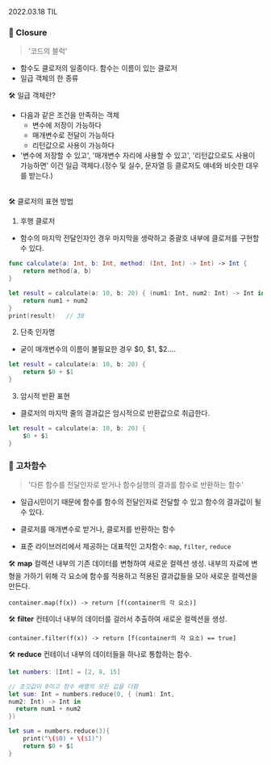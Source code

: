 2022.03.18 TIL

### 📌 Closure
> '코드의 블럭'
- 함수도 클로저의 일종이다. 함수는 이름이 있는 클로저
- 일급 객체의 한 종류

🛠 일급 객체란?
- 다음과 같은 조건을 만족하는 객체
    - 변수에 저장이 가능하다
    - 매개변수로 전달이 가능하다
    - 리턴값으로 사용이 가능하다
- '변수에 저장할 수 있고', '매개변수 자리에 사용할 수 있고', '리턴값으로도 사용이 가능하면' 이건 일급 객체다.(정수 및 실수, 문자열 등 클로저도 얘네와 비슷한 대우를 받는다.)

\
🛠 클로저의 표현 방법

1) 후행 클로저
- 함수의 마지막 전달인자인 경우 마지막을 생략하고 중괄호 내부에 클로저를 구현할 수 있다.
```swift
func calculate(a: Int, b: Int, method: (Int, Int) -> Int) -> Int {
    return method(a, b)
}

let result = calculate(a: 10, b: 20) { (num1: Int, num2: Int) -> Int in
    return num1 + num2
}
print(result)   // 30
```

2) 단축 인자명
- 굳이 매개변수의 이름이 불필요한 경우 $0, $1, $2....
```swift
let result = calculate(a: 10, b: 20) {
    return $0 + $1
}
```

3) 암시적 반환 표현
- 클로저의 마지막 줄의 결과값은 암시적으로 반환값으로 취급한다.
```swift
let result = calculate(a: 10, b: 20) {
    $0 + $1
}
```

### 📌 고차함수
> '다른 함수를 전달인자로 받거나 함수실행의 결과를 함수로 반환하는 함수'
- 일급시민이기 때문에 함수를 함수의 전달인자로 전달할 수 있고 함수의 결과값이 될 수 있다.
- 클로저를 매개변수로 받거나, 클로저를 반환하는 함수

- 표준 라이브러리에서 제공하는 대표적인 고차함수: ```map```, ```filter```, ```reduce```

🛠 __map__
컬렉션 내부의 기존 데이터를 변형하여 새로운 컬렉션 생성. 내부의 자료에 변형을 가하기 위해 각 요소에 함수를 적용하고 적용된 결과값들을 모아 새로운 컬렉션을 만든다.
```
container.map(f(x)) -> return [f(container의 각 요소)]
```

🛠 __filter__
컨테이너 내부의 데이터를 걸러서 추출하여 새로운 컬렉션을 생성. 
```
container.filter(f(x)) -> return [f(container의 각 요소) == true]
```

🛠 __reduce__
컨테이너 내부의 데이터들을 하나로 통합하는 함수.
```swift
let numbers: [Int] = [2, 8, 15]

// 초깃값이 0이고 정수 배열의 모든 값을 더함
let sum: Int = numbers.reduce(0, { (num1: Int,
num2: Int) -> Int in
  return num1 + num2
})

let sum = numbers.reduce(3){
    print("\($0) + \($1)")
    return $0 + $1
}
```
